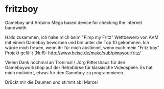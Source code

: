 # fritzboy
Gameboy and Arduino Mega based device for checking the internet bandwidth

Hallo zusammen,
ich habe mich beim "Pimp my Fritz" Wettbewerb von AVM mit einem Gameboy beworben und bin unter die Top 10 gekommen.
Ich würde mich freuen, wenn ihr für mich abstimmt, wenn euch mein "Fritz!boy" Projekt gefällt (Nr.6):
http://www.heise.de/make/sub/pimpyourfritz/


Vielen Dank nochmal an Tronimal / Jörg Rittershaus für den Gameboyworkshop auf der Retrobörse für klassische Videospiele. Es hat mich motiviert, etwas für den Gameboy zu programmieren.

Drückt mir die Daumen und stimmt ab!
Marcel

